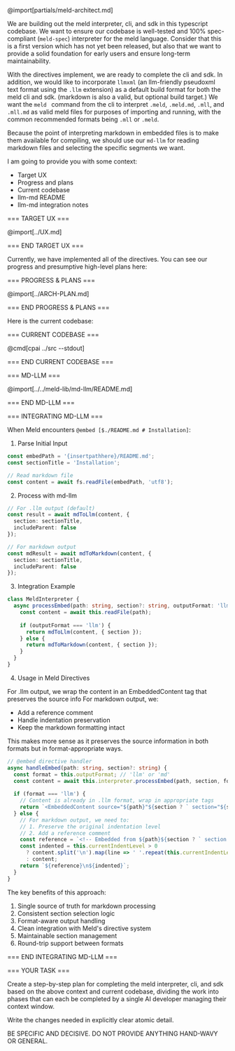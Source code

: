 @import[partials/meld-architect.md]

We are building out the meld interpreter, cli, and sdk in this typescript codebase. We want to ensure our codebase is well-tested and 100% spec-compliant (`meld-spec`) interpreter for the meld language. Consider that this is a first version which has not yet been released, but also that we want to provide a solid foundation for early users and ensure long-term maintainability.

With the directives implement, we are ready to complete the cli and sdk. In addition, we would like to incorporate `llmxml` (an llm-friendly pseudoxml text format using the `.llm` extension) as a default build format for both the meld cli and sdk. (markdown is also a valid, but optional build target.) We want the `meld ` command from the cli to interpret `.meld`, `.meld.md`, `.mll`, and `.mll.md` as valid meld files for purposes of importing and running, with the common recommended formats being `.mll` or `.meld`.

Because the point of interpreting markdown in embedded files is to make them available for compiling, we should use our `md-llm` for reading markdown files and selecting the specific segments we want. 

I am going to provide you with some context:
- Target UX
- Progress and plans
- Current codebase 
- llm-md README
- llm-md integration notes

=== TARGET UX ===

@import[../UX.md]

=== END TARGET UX ===

Currently, we have implemented all of the directives. You can see our progress and presumptive high-level plans here:

=== PROGRESS & PLANS ===

@import[../ARCH-PLAN.md]

=== END PROGRESS & PLANS ===

Here is the current codebase:

=== CURRENT CODEBASE ===

@cmd[cpai ../src --stdout]

=== END CURRENT CODEBASE ===

=== MD-LLM === 

@import[../../meld-lib/md-llm/README.md]

=== END MD-LLM ===

=== INTEGRATING MD-LLM ===

When Meld encounters `@embed [$./README.md # Installation]`:

1. Parse Initial Input
```typescript
const embedPath = '{insertpathhere}/README.md';
const sectionTitle = 'Installation';

// Read markdown file
const content = await fs.readFile(embedPath, 'utf8');
```

2. Process with md-llm
```typescript
// For .llm output (default)
const result = await mdToLlm(content, {
  section: sectionTitle,
  includeParent: false
});

// For markdown output
const mdResult = await mdToMarkdown(content, {
  section: sectionTitle,
  includeParent: false
});
```

3. Integration Example
```typescript
class MeldInterpreter {
  async processEmbed(path: string, section?: string, outputFormat: 'llm' | 'md' = 'llm') {
    const content = await this.readFile(path);
    
    if (outputFormat === 'llm') {
      return mdToLlm(content, { section });
    } else {
      return mdToMarkdown(content, { section });
    }
  }
}
```

4. Usage in Meld Directives

For .llm output, we wrap the content in an EmbeddedContent tag that preserves the source info
For markdown output, we:
- Add a reference comment
- Handle indentation preservation
- Keep the markdown formatting intact

This makes more sense as it preserves the source information in both formats but in format-appropriate ways.

```typescript
// @embed directive handler
async handleEmbed(path: string, section?: string) {
  const format = this.outputFormat; // 'llm' or 'md'
  const content = await this.interpreter.processEmbed(path, section, format);
  
  if (format === 'llm') {
    // Content is already in .llm format, wrap in appropriate tags
    return `<EmbeddedContent source="${path}"${section ? ` section="${section}"` : ''}>\n${content}\n</EmbeddedContent>`;
  } else {
    // For markdown output, we need to:
    // 1. Preserve the original indentation level
    // 2. Add a reference comment
    const reference = `<!-- Embedded from ${path}${section ? ` section: ${section}` : ''} -->`;
    const indented = this.currentIndentLevel > 0 
      ? content.split('\n').map(line => ' '.repeat(this.currentIndentLevel) + line).join('\n')
      : content;
    return `${reference}\n${indented}`;
  }
}
```

The key benefits of this approach:
1. Single source of truth for markdown processing
2. Consistent section selection logic
3. Format-aware output handling
4. Clean integration with Meld's directive system
5. Maintainable section management
6. Round-trip support between formats

=== END INTEGRATING MD-LLM ===

=== YOUR TASK ===

Create a step-by-step plan for completing the meld interpreter, cli, and sdk based on the above context and current codebase, dividing the work into phases that can each be completed by a single AI developer managing their context window.

Write the changes needed in explicitly clear atomic detail.

BE SPECIFIC AND DECISIVE. DO NOT PROVIDE ANYTHING HAND-WAVY OR GENERAL.
